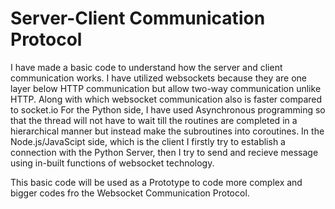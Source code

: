 # Server-Client Communication Protocol

I have made a basic code to understand how the server and client communication works.
I have utilized websockets because they are one layer below HTTP communication but allow two-way communication unlike HTTP. Along with which websocket communication also is faster compared to socket.io
For the Python side, I have used Asynchronous programming so that the thread will not have to wait till the routines are completed in a hierarchical manner but instead make the subroutines into coroutines.
In the Node.js/JavaScipt side, which is the client I firstly try to establish a connection with the Python Server, then I try to send and recieve message using in-built functions of websocket technology.


This basic code will be used as a Prototype to code more complex and bigger codes fro the Websocket Communication Protocol.
